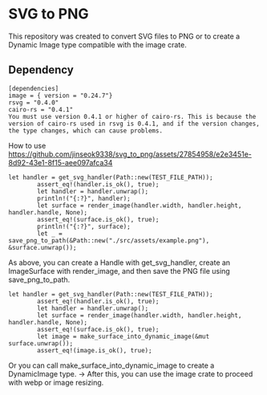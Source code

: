 # SVG to PNG
This repository was created to convert SVG files to PNG or to create a Dynamic Image type compatible with the image crate.

## Dependency
```
[dependencies]
image = { version = "0.24.7"}
rsvg = "0.4.0"
cairo-rs = "0.4.1"
You must use version 0.4.1 or higher of cairo-rs. This is because the version of cairo-rs used in rsvg is 0.4.1, and if the version changes, the type changes, which can cause problems.
```

How to use
https://github.com/jinseok9338/svg_to_png/assets/27854958/e2e3451e-8d92-43e1-8f15-aee097afca34


```
let handler = get_svg_handler(Path::new(TEST_FILE_PATH));
        assert_eq!(handler.is_ok(), true);
        let handler = handler.unwrap();
        println!("{:?}", handler);
        let surface = render_image(handler.width, handler.height, handler.handle, None);
        assert_eq!(surface.is_ok(), true);
        println!("{:?}", surface);
        let _ = save_png_to_path(&Path::new("./src/assets/example.png"), &surface.unwrap());
```
As above, you can create a Handle with get_svg_handler, create an ImageSurface with render_image, and then save the PNG file using save_png_to_path.

```
let handler = get_svg_handler(Path::new(TEST_FILE_PATH));
        assert_eq!(handler.is_ok(), true);
        let handler = handler.unwrap();
        let surface = render_image(handler.width, handler.height, handler.handle, None);
        assert_eq!(surface.is_ok(), true);
        let image = make_surface_into_dynamic_image(&mut surface.unwrap());
        assert_eq!(image.is_ok(), true);
```
Or you can call make_surface_into_dynamic_image to create a DynamicImage type. → After this, you can use the image crate to proceed with webp or image resizing.
